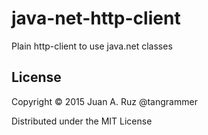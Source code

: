 # java-net-http-client

Plain http-client to use java.net classes


## License

Copyright © 2015 Juan A. Ruz @tangrammer

Distributed under the MIT License
